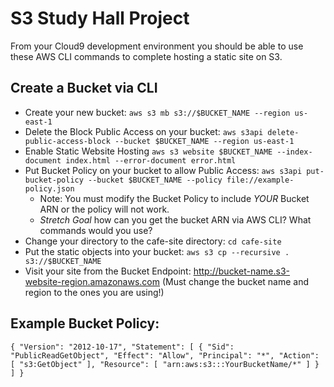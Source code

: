 # S3 Study Hall Project

From your Cloud9 development environment you should be able to use these AWS CLI commands to complete hosting a static site on S3.

## Create a Bucket via CLI

* Create your new bucket: `aws s3 mb s3://$BUCKET_NAME --region us-east-1`
* Delete the Block Public Access on your bucket: `aws s3api delete-public-access-block --bucket $BUCKET_NAME --region us-east-1`
* Enable Static Website Hosting `aws s3 website $BUCKET_NAME --index-document index.html --error-document error.html`
* Put Bucket Policy on your bucket to allow Public Access: `aws s3api put-bucket-policy --bucket $BUCKET_NAME --policy file://example-policy.json`
    * Note: You must modify the Bucket Policy to include *YOUR* Bucket ARN or the policy will not work.
    * *Stretch Goal* how can you get the bucket ARN via AWS CLI? What commands would you use?
* Change your directory to the cafe-site directory: `cd cafe-site`
* Put the static objects into your bucket: `aws s3 cp --recursive . s3://$BUCKET_NAME`
* Visit your site from the Bucket Endpoint: http://bucket-name.s3-website-region.amazonaws.com (Must change the bucket name and region to the ones you are using!)



## Example Bucket Policy:

``{
  "Version": "2012-10-17",
  "Statement": [
    {
      "Sid": "PublicReadGetObject",
      "Effect": "Allow",
      "Principal": "*",
      "Action": [
        "s3:GetObject"
      ],
      "Resource": [
        "arn:aws:s3:::YourBucketName/*"
      ]
    }
  ]
}``
